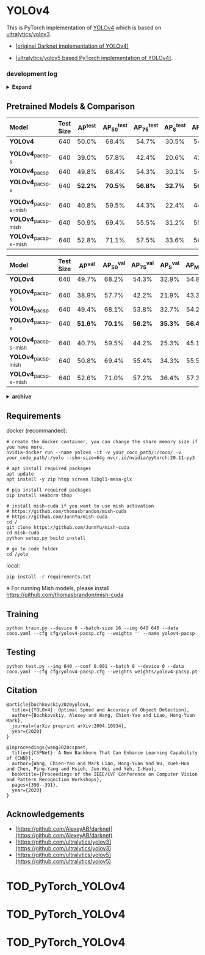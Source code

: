 # YOLOv4

This is PyTorch implementation of [YOLOv4](https://github.com/AlexeyAB/darknet) which is based on [ultralytics/yolov3](https://github.com/ultralytics/yolov3).

* [[original Darknet implementation of YOLOv4]](https://github.com/AlexeyAB/darknet)

* [[ultralytics/yolov5 based PyTorch implementation of YOLOv4]](https://github.com/WongKinYiu/PyTorch_YOLOv4/tree/u5).

### development log

<details><summary> <b>Expand</b> </summary>

* `2021-10-31` - support [RS loss](https://arxiv.org/abs/2107.11669), [aLRP loss](https://arxiv.org/abs/2009.13592), [AP loss](https://arxiv.org/abs/2008.07294).
* `2021-10-30` - support [alpha IoU](https://arxiv.org/abs/2110.13675).
* `2021-10-20` - design resolution calibration methods.
* `2021-10-15` - support joint detection, instance segmentation, and semantic segmentation. [`seg-yolo`]()
* `2021-10-13` - design ratio yolo.
* `2021-09-22` - pytorch 1.9 compatibility.
* `2021-09-21` - support [DIM](https://arxiv.org/abs/1808.06670).
* `2021-09-16` - support [Dynamic Head](https://arxiv.org/abs/2106.08322).
* `2021-08-28` - design domain adaptive training.
* `2021-08-22` - design re-balance models.
* `2021-08-21` - support [simOTA](https://arxiv.org/abs/2107.08430).
* `2021-08-14` - design approximation-based methods.
* `2021-07-27` - design new decoders.
* `2021-07-22` - support 1) decoupled head, 2) anchor-free, and 3) multi positives in [yolox](https://arxiv.org/abs/2107.08430).
* `2021-07-10` - design distribution-based implicit modeling.
* `2021-07-06` - support outlooker attention. [`volo`](https://arxiv.org/abs/2106.13112)
* `2021-07-06` - design self emsemble training method.
* `2021-06-23` - design cross multi-stage correlation module.
* `2021-06-18` - design cross stage cross correlation module.
* `2021-06-17` - support cross correlation module. [`ccn`](https://arxiv.org/abs/2010.12138)
* `2021-06-17` - support attention modules. [`cbam`](https://arxiv.org/abs/1807.06521) [`saan`](https://arxiv.org/abs/2010.12138)
* `2021-04-20` - support swin transformer. [`swin`](https://arxiv.org/abs/2103.14030)
* `2021-03-16` - design new stem layers.
* `2021-03-13` - design implicit modeling. [`nn`]() [`mf`]() [`lc`]() 
* `2021-01-26` - support vision transformer. [`tr`](https://arxiv.org/abs/2010.11929)
* `2021-01-26` - design mask objectness.
* `2021-01-25` - design rotate augmentation.
* `2021-01-23` - design collage augmentation.
* `2021-01-22` - support [VoVNet](https://arxiv.org/abs/1904.09730), [VoVNetv2](https://arxiv.org/abs/1911.06667).
* `2021-01-22` - support [EIoU](https://arxiv.org/abs/2101.08158).
* `2021-01-19` - support instance segmentation. [`mask-yolo`]()
* `2021-01-17` - support anchor-free-based methods. [`center-yolo`]()
* `2021-01-14` - support joint detection and classification. [`classify-yolo`]()
* `2020-01-02` - design new [PRN](https://github.com/WongKinYiu/PartialResidualNetworks) and [CSP](https://github.com/WongKinYiu/CrossStagePartialNetworks)-based models.
* `2020-12-22` - support transfer learning.
* `2020-12-18` - support non-local series self-attention blocks. [`gc`](https://arxiv.org/abs/1904.11492) [`dnl`](https://arxiv.org/abs/2006.06668)
* `2020-12-16` - support down-sampling blocks in cspnet paper. [`down-c`]() [`down-d`](https://arxiv.org/abs/1812.01187)
* `2020-12-03` - support imitation learning.
* `2020-12-02` - support [squeeze and excitation](https://arxiv.org/abs/1709.01507).
* `2020-11-26` - support multi-class multi-anchor joint detection and embedding.
* `2020-11-25` - support [joint detection and embedding](https://arxiv.org/abs/1909.12605). [`track-yolo`]()
* `2020-11-23` - support teacher-student learning.
* `2020-11-17` - pytorch 1.7 compatibility. 
* `2020-11-06` - support inference with initial weights. 
* `2020-10-21` - fully supported by darknet. 
* `2020-09-18` - design fine-tune methods. 
* `2020-08-29` - support [deformable kernel](https://arxiv.org/abs/1910.02940).
* `2020-08-25` - pytorch 1.6 compatibility.
* `2020-08-24` - support channel last training/testing. 
* `2020-08-16` - design CSPPRN. 
* `2020-08-15` - design deeper model. [`csp-p6-mish`]()
* `2020-08-11` - support [HarDNet](https://arxiv.org/abs/1909.00948). [`hard39-pacsp`]() [`hard68-pacsp`]() [`hard85-pacsp`]()
* `2020-08-10` - add DDP training.
* `2020-08-06` - support [DCN](https://arxiv.org/abs/1703.06211), [DCNv2](https://arxiv.org/abs/1811.11168). [`yolov4-dcn`]()
* `2020-08-01` - add pytorch hub.
* `2020-07-31` - support [ResNet](https://arxiv.org/abs/1512.03385), [ResNeXt](https://arxiv.org/abs/1611.05431), [CSPResNet](https://github.com/WongKinYiu/CrossStagePartialNetworks), [CSPResNeXt](https://github.com/WongKinYiu/CrossStagePartialNetworks). [`r50-pacsp`]() [`x50-pacsp`]() [`cspr50-pacsp`]() [`cspx50-pacsp`]()
* `2020-07-28` - support [SAM](https://arxiv.org/abs/2004.10934). [`yolov4-pacsp-sam`]()
* `2020-07-24` - update api.
* `2020-07-23` - support CUDA accelerated Mish activation function.
* `2020-07-19` - support and training tiny YOLOv4. [`yolov4-tiny`]()
* `2020-07-15` - design and training conditional YOLOv4. [`yolov4-pacsp-conditional`]()
* `2020-07-13` - support [MixUp](https://arxiv.org/abs/1710.09412) data augmentation.
* `2020-07-03` - design new stem layers.
* `2020-06-16` - support floating16 of GPU inference.
* `2020-06-14` - convert .pt to .weights for darknet fine-tuning.
* `2020-06-13` - update multi-scale training strategy.
* `2020-06-12` - design scaled YOLOv4 follow [ultralytics](https://github.com/ultralytics/yolov5). [`yolov4-pacsp-s`]() [`yolov4-pacsp-m`]() [`yolov4-pacsp-l`]() [`yolov4-pacsp-x`]()
* `2020-06-07` - design [scaling methods](https://github.com/WongKinYiu/PyTorch_YOLOv4/blob/master/images/scalingCSP.png) for CSP-based models. [`yolov4-pacsp-25`]() [`yolov4-pacsp-75`]()
* `2020-06-03` - update COCO2014 to COCO2017.
* `2020-05-30` - update FPN neck to CSPFPN. [`yolov4-yocsp`]() [`yolov4-yocsp-mish`]()
* `2020-05-24` - update neck of YOLOv4 to CSPPAN. [`yolov4-pacsp`]() [`yolov4-pacsp-mish`]()
* `2020-05-15` - training YOLOv4 with Mish activation function. [`yolov4-yospp-mish`]() [`yolov4-paspp-mish`]()
* `2020-05-08` - design and training YOLOv4 with [FPN](https://arxiv.org/abs/1612.03144) neck. [`yolov4-yospp`]()
* `2020-05-01` - training YOLOv4 with Leaky activation function using PyTorch. [`yolov4-paspp`]() [`PAN`](https://arxiv.org/abs/1803.01534)

</details>

## Pretrained Models & Comparison


| Model | Test Size | AP<sup>test</sup> | AP<sub>50</sub><sup>test</sup> | AP<sub>75</sub><sup>test</sup> | AP<sub>S</sub><sup>test</sup> | AP<sub>M</sub><sup>test</sup> | AP<sub>L</sub><sup>test</sup> | cfg | weights |
| :-- | :-: | :-: | :-: | :-: | :-: | :-: | :-: | :-: | :-: | 
| **YOLOv4** | 640 | 50.0% | 68.4% | 54.7% | 30.5% | 54.3% | 63.3% | [cfg](https://github.com/WongKinYiu/PyTorch_YOLOv4/blob/master/cfg/yolov4.cfg) | [weights](https://drive.google.com/file/d/1TSvLHH48eJJk7Glr5p2lscVet2jCazhi/view?usp=sharing) |
|  |  |  |  |  |  |  |
| **YOLOv4**<sub>pacsp-s</sub> | 640 | 39.0% | 57.8% | 42.4% | 20.6% | 42.6% | 50.0% | [cfg](https://github.com/WongKinYiu/PyTorch_YOLOv4/blob/master/cfg/yolov4-csp-s-leaky.cfg) | [weights](https://drive.google.com/file/d/1r1zeY8whdZNUGisxiZQFnbwYSIolCAwi/view?usp=sharing) |
| **YOLOv4**<sub>pacsp</sub> | 640 | 49.8% | 68.4% | 54.3% | 30.1% | 54.0% | 63.4% | [cfg](https://github.com/WongKinYiu/PyTorch_YOLOv4/blob/master/cfg/yolov4-csp-leaky.cfg) | [weights](https://drive.google.com/file/d/1W_zrTbCmctTgnv6BSjmNDJ3xGdKye4sw/view?usp=sharing) |
| **YOLOv4**<sub>pacsp-x</sub> | 640 | **52.2%** | **70.5%** | **56.8%** | **32.7%** | **56.3%** | **65.9%** | [cfg](https://github.com/WongKinYiu/PyTorch_YOLOv4/blob/master/cfg/yolov4-csp-x-leaky.cfg) | [weights](https://drive.google.com/file/d/1jL9727DVG2-iirG9EWRtAsa4vFei-L35/view?usp=sharing) |
|  |  |  |  |  |  |  |
| **YOLOv4**<sub>pacsp-s-mish</sub> | 640 | 40.8% | 59.5% | 44.3% | 22.4% | 44.6% | 51.8% | [cfg](https://github.com/WongKinYiu/PyTorch_YOLOv4/blob/master/cfg/yolov4-csp-s-mish.cfg) | [weights](https://drive.google.com/file/d/1730MvuVhTttVJGk4ftN1zql9z7U4iQ6U/view?usp=sharing) |
| **YOLOv4**<sub>pacsp-mish</sub> | 640 | 50.9% | 69.4% | 55.5% | 31.2% | 55.0% | 64.7% | [cfg](https://github.com/WongKinYiu/PyTorch_YOLOv4/blob/master/cfg/yolov4-csp-mish.cfg) | [weights](https://drive.google.com/file/d/17pQoMfJYbroYqxb6grem2SDY7pZIJPrN/view?usp=sharing) |
| **YOLOv4**<sub>pacsp-x-mish</sub> | 640 | 52.8% | 71.1% | 57.5% | 33.6% | 56.9% | 66.6% | [cfg](https://github.com/WongKinYiu/PyTorch_YOLOv4/blob/master/cfg/yolov4-csp-x-mish.cfg) | [weights](https://drive.google.com/file/d/1997gFCB-zDEO_kWkzGVhn9j8psrN3ulY/view?usp=sharing) |

| Model | Test Size | AP<sup>val</sup> | AP<sub>50</sub><sup>val</sup> | AP<sub>75</sub><sup>val</sup> | AP<sub>S</sub><sup>val</sup> | AP<sub>M</sub><sup>val</sup> | AP<sub>L</sub><sup>val</sup> | cfg | weights |
| :-- | :-: | :-: | :-: | :-: | :-: | :-: | :-: | :-: | :-: | 
| **YOLOv4** | 640 | 49.7% | 68.2% | 54.3% | 32.9% | 54.8% | 63.7% | [cfg](https://github.com/WongKinYiu/PyTorch_YOLOv4/blob/master/cfg/yolov4.cfg) | [weights](https://drive.google.com/file/d/1TSvLHH48eJJk7Glr5p2lscVet2jCazhi/view?usp=sharing) |
|  |  |  |  |  |  |  |
| **YOLOv4**<sub>pacsp-s</sub> | 640 | 38.9% | 57.7% | 42.2% | 21.9% | 43.3% | 51.9% | [cfg](https://github.com/WongKinYiu/PyTorch_YOLOv4/blob/master/cfg/yolov4-csp-s-leaky.cfg) | [weights](https://drive.google.com/file/d/1r1zeY8whdZNUGisxiZQFnbwYSIolCAwi/view?usp=sharing) |
| **YOLOv4**<sub>pacsp</sub> | 640 | 49.4% | 68.1% | 53.8% | 32.7% | 54.2% | 64.0% | [cfg](https://github.com/WongKinYiu/PyTorch_YOLOv4/blob/master/cfg/yolov4-csp-leaky.cfg) | [weights](https://drive.google.com/file/d/1W_zrTbCmctTgnv6BSjmNDJ3xGdKye4sw/view?usp=sharing) |
| **YOLOv4**<sub>pacsp-x</sub> | 640 | **51.6%** | **70.1%** | **56.2%** | **35.3%** | **56.4%** | **66.9%** | [cfg](https://github.com/WongKinYiu/PyTorch_YOLOv4/blob/master/cfg/yolov4-csp-x-leaky.cfg) | [weights](https://drive.google.com/file/d/1jL9727DVG2-iirG9EWRtAsa4vFei-L35/view?usp=sharing) |
|  |  |  |  |  |  |  |
| **YOLOv4**<sub>pacsp-s-mish</sub> | 640 | 40.7% | 59.5% | 44.2% | 25.3% | 45.1% | 53.4% | [cfg](https://github.com/WongKinYiu/PyTorch_YOLOv4/blob/master/cfg/yolov4-csp-s-mish.cfg) | [weights](https://drive.google.com/file/d/1730MvuVhTttVJGk4ftN1zql9z7U4iQ6U/view?usp=sharing) |
| **YOLOv4**<sub>pacsp-mish</sub> | 640 | 50.8% | 69.4% | 55.4% | 34.3% | 55.5% | 65.7% | [cfg](https://github.com/WongKinYiu/PyTorch_YOLOv4/blob/master/cfg/yolov4-csp-mish.cfg) | [weights](https://drive.google.com/file/d/17pQoMfJYbroYqxb6grem2SDY7pZIJPrN/view?usp=sharing) |
| **YOLOv4**<sub>pacsp-x-mish</sub> | 640 | 52.6% | 71.0% | 57.2% | 36.4% | 57.3% | 67.6% | [cfg](https://github.com/WongKinYiu/PyTorch_YOLOv4/blob/master/cfg/yolov4-csp-x-mish.cfg) | [weights](https://drive.google.com/file/d/1997gFCB-zDEO_kWkzGVhn9j8psrN3ulY/view?usp=sharing) |

<details><summary> <b>archive</b> </summary>

| Model | Test Size | AP<sup>val</sup> | AP<sub>50</sub><sup>val</sup> | AP<sub>75</sub><sup>val</sup> | AP<sub>S</sub><sup>val</sup> | AP<sub>M</sub><sup>val</sup> | AP<sub>L</sub><sup>val</sup> | cfg | weights |
| :-- | :-: | :-: | :-: | :-: | :-: | :-: | :-: | :-: | :-: | 
| **YOLOv4** | 640 | 48.4% | 67.1% | 52.9% | 31.7% | 53.8% | 62.0% | [cfg](https://github.com/WongKinYiu/PyTorch_YOLOv4/blob/master/cfg/yolov4.cfg) | [weights](https://drive.google.com/file/d/14zPRaYxMOe7hXi6N-Vs_QbWs6ue_CZPd/view?usp=sharing) |
|  |  |  |  |  |  |  |
| **YOLOv4**<sub>pacsp-s</sub> | 640 | 37.0% | 55.7% | 40.0% | 20.2% | 41.6% | 48.4% | [cfg](https://github.com/WongKinYiu/PyTorch_YOLOv4/blob/master/cfg/yolov4-pacsp-s.cfg) | [weights](https://drive.google.com/file/d/1PiS9pF4tsydPN4-vMjiJPHjIOJMeRwWS/view?usp=sharing) |
| **YOLOv4**<sub>pacsp</sub> | 640 | 47.7% | 66.4% | 52.0% | 32.3% | 53.0% | 61.7% | [cfg](https://github.com/WongKinYiu/PyTorch_YOLOv4/blob/master/cfg/yolov4-pacsp.cfg) | [weights](https://drive.google.com/file/d/1C7xwfYzPF4dKFAmDNCetdTCB_cPvsuwf/view?usp=sharing) |
| **YOLOv4**<sub>pacsp-x</sub> | 640 | **50.0%** | **68.3%** | **54.5%** | **33.9%** | **55.4%** | **63.7%** | [cfg](https://github.com/WongKinYiu/PyTorch_YOLOv4/blob/master/cfg/yolov4-pacsp-x.cfg) | [weights](https://drive.google.com/file/d/1kWzJk5DJNlW9Xf2xR89OfmrEoeY9Szzj/view?usp=sharing) |
|  |  |  |  |  |  |  |
| **YOLOv4**<sub>pacsp-s-mish</sub> | 640 | 38.8% | 57.8% | 42.0% | 21.6% | 43.7% | 51.1% | [cfg](https://github.com/WongKinYiu/PyTorch_YOLOv4/blob/master/cfg/yolov4-pacsp-s-mish.cfg) | [weights](https://drive.google.com/file/d/1OiDhQqYH23GrP6f5vU2j_DvA8PqL0pcF/view?usp=sharing) |
| **YOLOv4**<sub>pacsp-mish</sub> | 640 | 48.8% | 67.2% | 53.4% | 31.5% | 54.4% | 62.2% | [cfg](https://github.com/WongKinYiu/PyTorch_YOLOv4/blob/master/cfg/yolov4-pacsp-mish.cfg) | [weights](https://drive.google.com/file/d/1mk9mkM0_B9e_QgPxF6pBIB6uXDxZENsk/view?usp=sharing) |
| **YOLOv4**<sub>pacsp-x-mish</sub> | 640 | 51.2% | 69.4% | 55.9% | 35.0% | 56.5% | 65.0% | [cfg](https://github.com/WongKinYiu/PyTorch_YOLOv4/blob/master/cfg/yolov4-pacsp-x-mish.cfg) | [weights](https://drive.google.com/file/d/1kZee29alFFnm1rlJieAyHzB3Niywew_0/view?usp=sharing) |

| Model | Test Size | AP<sup>val</sup> | AP<sub>50</sub><sup>val</sup> | AP<sub>75</sub><sup>val</sup> | AP<sub>S</sub><sup>val</sup> | AP<sub>M</sub><sup>val</sup> | AP<sub>L</sub><sup>val</sup> | cfg | weights |
| :-- | :-: | :-: | :-: | :-: | :-: | :-: | :-: | :-: | :-: | 
| **YOLOv4** | 672 | 47.7% | 66.7% | 52.1% | 30.5% | 52.6% | 61.4% | [cfg](https://github.com/WongKinYiu/PyTorch_YOLOv4/blob/master/cfg/yolov4.cfg) | [weights](https://drive.google.com/file/d/137U-oLekAu-J-fe0E_seTblVxnU3tlNC/view?usp=sharing) |
|  |  |  |  |  |  |  |
| **YOLOv4**<sub>pacsp-s</sub> | 672 | 36.6% | 55.5% | 39.6% | 21.2% | 41.1% | 47.0% | [cfg](https://github.com/WongKinYiu/PyTorch_YOLOv4/blob/master/cfg/yolov4-pacsp-s.cfg) | [weights](https://drive.google.com/file/d/1-QZc043NMNa_O0oLaB3r0XYKFRSktfsd/view?usp=sharing) |
| **YOLOv4**<sub>pacsp</sub> | 672 | 47.2% | 66.2% | 51.6% | 30.4% | 52.3% | 60.8% | [cfg](https://github.com/WongKinYiu/PyTorch_YOLOv4/blob/master/cfg/yolov4-pacsp.cfg) | [weights](https://drive.google.com/file/d/1sIpu29jEBZ3VI_1uy2Q1f3iEzvIpBZbP/view?usp=sharing) |
| **YOLOv4**<sub>pacsp-x</sub> | 672 | **49.3%** | **68.1%** | **53.6%** | **31.8%** | **54.5%** | **63.6%** | [cfg](https://github.com/WongKinYiu/PyTorch_YOLOv4/blob/master/cfg/yolov4-pacsp-x.cfg) | [weights](https://drive.google.com/file/d/1aZRfA2CD9SdIwmscbyp6rXZjGysDvaYv/view?usp=sharing) |
|  |  |  |  |  |  |  |
| **YOLOv4**<sub>pacsp-s-mish</sub> | 672 | 38.6% | 57.7% | 41.8% | 22.3% | 43.5% | 49.3% | [cfg](https://github.com/WongKinYiu/PyTorch_YOLOv4/blob/master/cfg/yolov4-pacsp-s-mish.cfg) | [weights](https://drive.google.com/file/d/1q0zbQKcSNSf_AxWQv6DAUPXeaTywPqVB/view?usp=sharing) |
| (+BoF) | 640 | 39.9% | 59.1% | 43.1% | 24.4% | 45.2% | 51.4% |  | [weights](https://drive.google.com/file/d/1-8PqBaI8oYb7TB9L-KMzvjZcK_VaGXCF/view?usp=sharing) |
| **YOLOv4**<sub>pacsp-mish</sub> | 672 | 48.1% | 66.9% | 52.3% | 30.8% | 53.4% | 61.7% | [cfg](https://github.com/WongKinYiu/PyTorch_YOLOv4/blob/master/cfg/yolov4-pacsp-mish.cfg) | [weights](https://drive.google.com/file/d/116yreAUTK_dTJErDuDVX2WTIBcd5YPSI/view?usp=sharing) |
| (+BoF) | 640 | 49.3% | 68.2% | 53.8% | 31.9% | 54.9% | 62.8% |  | [weights](https://drive.google.com/file/d/12qRrqDRlUElsR_TI97j4qkrttrNKKG3k/view?usp=sharing) |
| **YOLOv4**<sub>pacsp-x-mish</sub> | 672 | 50.0% | 68.5% | 54.4% | 32.9% | 54.9% | 64.0% | [cfg](https://github.com/WongKinYiu/PyTorch_YOLOv4/blob/master/cfg/yolov4-pacsp-x-mish.cfg) | [weights](https://drive.google.com/file/d/1GGCrokkRZ06CZ5MUCVokbX1FF2e1DbPF/view?usp=sharing) |
| (+BoF) | 640 | **51.0%** | **69.7%** | **55.5%** | **33.3%** | **56.2%** | **65.5%** |  | [weights](https://drive.google.com/file/d/1lVmSqItSKywg6yk1qiCvgOYw55O03Qgj/view?usp=sharing) |
|  |  |  |  |  |  |  |
  
</details>

## Requirements

docker (recommanded):
```
# create the docker container, you can change the share memory size if you have more.
nvidia-docker run --name yolov4 -it -v your_coco_path/:/coco/ -v your_code_path/:/yolo --shm-size=64g nvcr.io/nvidia/pytorch:20.11-py3

# apt install required packages
apt update
apt install -y zip htop screen libgl1-mesa-glx

# pip install required packages
pip install seaborn thop

# install mish-cuda if you want to use mish activation
# https://github.com/thomasbrandon/mish-cuda
# https://github.com/JunnYu/mish-cuda
cd /
git clone https://github.com/JunnYu/mish-cuda
cd mish-cuda
python setup.py build install

# go to code folder
cd /yolo
```

local:
```
pip install -r requirements.txt
```
※ For running Mish models, please install https://github.com/thomasbrandon/mish-cuda

## Training

```
python train.py --device 0 --batch-size 16 --img 640 640 --data coco.yaml --cfg cfg/yolov4-pacsp.cfg --weights '' --name yolov4-pacsp
```

## Testing

```
python test.py --img 640 --conf 0.001 --batch 8 --device 0 --data coco.yaml --cfg cfg/yolov4-pacsp.cfg --weights weights/yolov4-pacsp.pt
```

## Citation

```
@article{bochkovskiy2020yolov4,
  title={{YOLOv4}: Optimal Speed and Accuracy of Object Detection},
  author={Bochkovskiy, Alexey and Wang, Chien-Yao and Liao, Hong-Yuan Mark},
  journal={arXiv preprint arXiv:2004.10934},
  year={2020}
}
```

```
@inproceedings{wang2020cspnet,
  title={{CSPNet}: A New Backbone That Can Enhance Learning Capability of {CNN}},
  author={Wang, Chien-Yao and Mark Liao, Hong-Yuan and Wu, Yueh-Hua and Chen, Ping-Yang and Hsieh, Jun-Wei and Yeh, I-Hau},
  booktitle={Proceedings of the IEEE/CVF Conference on Computer Vision and Pattern Recognition Workshops},
  pages={390--391},
  year={2020}
}
```

## Acknowledgements

* [https://github.com/AlexeyAB/darknet](https://github.com/AlexeyAB/darknet)
* [https://github.com/ultralytics/yolov3](https://github.com/ultralytics/yolov3)
* [https://github.com/ultralytics/yolov5](https://github.com/ultralytics/yolov5)
# TOD_PyTorch_YOLOv4
# TOD_PyTorch_YOLOv4
# TOD_PyTorch_YOLOv4
